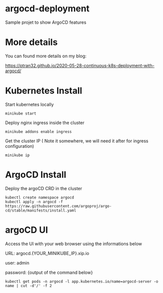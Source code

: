 # argocd-deployment
Sample projet to show ArgoCD features

# More details
You can found more details on my blog:

https://ptran32.github.io/2020-05-28-continuous-k8s-deployment-with-argocd/

# Kubernetes Install

Start kubernetes locally
```
minikube start
```

Deploy nginx ingress inside the cluster
```
minikube addons enable ingress
```

Get the cluster IP ( Note it somewhere, we will need it after for ingress configuration)
```
minikube ip 
```

# ArgoCD Install

Deploy the argoCD CRD in the cluster
```
kubectl create namespace argocd
kubectl apply -n argocd -f https://raw.githubusercontent.com/argoproj/argo-cd/stable/manifests/install.yaml
```

# argoCD UI

Access the UI with your web browser using the informations below

URL: argocd.{YOUR_MINIKUBE_IP}.xip.io

user: admin

password: {output of the command below}

```
kubectl get pods -n argocd -l app.kubernetes.io/name=argocd-server -o name | cut -d'/' -f 2
```
